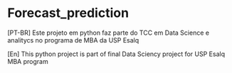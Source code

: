 # Forecast_prediction

[PT-BR] Este projeto em python faz parte do TCC em Data Science e analitycs no programa de MBA da USP Esalq

[En] This python project is part of final Data Sciency project for USP Esalq MBA program

